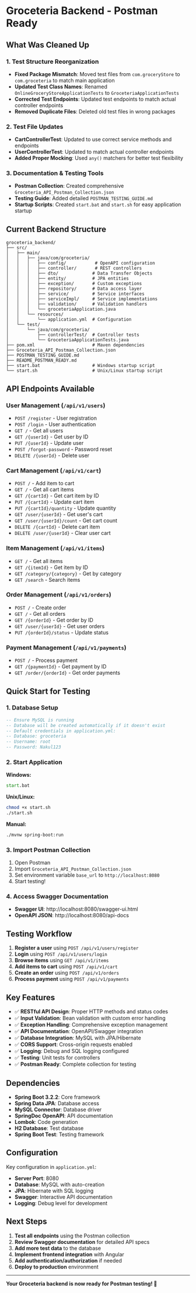 # Groceteria Backend - Postman Ready

## What Was Cleaned Up

### 1. Test Structure Reorganization
- **Fixed Package Mismatch**: Moved test files from `com.groceryStore` to `com.groceteria` to match main application
- **Updated Test Class Names**: Renamed `OnlineGroceryStoreApplicationTests` to `GroceteriaApplicationTests`
- **Corrected Test Endpoints**: Updated test endpoints to match actual controller endpoints
- **Removed Duplicate Files**: Deleted old test files in wrong packages

### 2. Test File Updates
- **CartControllerTest**: Updated to use correct service methods and endpoints
- **UserControllerTest**: Updated to match actual controller endpoints
- **Added Proper Mocking**: Used `any()` matchers for better test flexibility

### 3. Documentation & Testing Tools
- **Postman Collection**: Created comprehensive `Groceteria_API_Postman_Collection.json`
- **Testing Guide**: Added detailed `POSTMAN_TESTING_GUIDE.md`
- **Startup Scripts**: Created `start.bat` and `start.sh` for easy application startup

## Current Backend Structure

```
groceteria_backend/
├── src/
│   ├── main/
│   │   ├── java/com/groceteria/
│   │   │   ├── config/           # OpenAPI configuration
│   │   │   ├── controller/       # REST controllers
│   │   │   ├── dto/             # Data Transfer Objects
│   │   │   ├── entity/          # JPA entities
│   │   │   ├── exception/       # Custom exceptions
│   │   │   ├── repository/      # Data access layer
│   │   │   ├── service/         # Service interfaces
│   │   │   ├── serviceImpl/     # Service implementations
│   │   │   ├── validation/      # Validation handlers
│   │   │   └── groceteriaApplication.java
│   │   └── resources/
│   │       └── application.yml  # Configuration
│   └── test/
│       └── java/com/groceteria/
│           ├── controllerTest/  # Controller tests
│           └── GroceteriaApplicationTests.java
├── pom.xml                      # Maven dependencies
├── Groceteria_API_Postman_Collection.json
├── POSTMAN_TESTING_GUIDE.md
├── README_POSTMAN_READY.md
├── start.bat                    # Windows startup script
└── start.sh                     # Unix/Linux startup script
```

## API Endpoints Available

### User Management (`/api/v1/users`)
- `POST /register` - User registration
- `POST /login` - User authentication
- `GET /` - Get all users
- `GET /{userId}` - Get user by ID
- `PUT /{userId}` - Update user
- `POST /forgot-password` - Password reset
- `DELETE /{userId}` - Delete user

### Cart Management (`/api/v1/cart`)
- `POST /` - Add item to cart
- `GET /` - Get all cart items
- `GET /{cartId}` - Get cart item by ID
- `PUT /{cartId}` - Update cart item
- `PUT /{cartId}/quantity` - Update quantity
- `GET /user/{userId}` - Get user's cart
- `GET /user/{userId}/count` - Get cart count
- `DELETE /{cartId}` - Delete cart item
- `DELETE /user/{userId}` - Clear user cart

### Item Management (`/api/v1/items`)
- `GET /` - Get all items
- `GET /{itemId}` - Get item by ID
- `GET /category/{category}` - Get by category
- `GET /search` - Search items

### Order Management (`/api/v1/orders`)
- `POST /` - Create order
- `GET /` - Get all orders
- `GET /{orderId}` - Get order by ID
- `GET /user/{userId}` - Get user orders
- `PUT /{orderId}/status` - Update status

### Payment Management (`/api/v1/payments`)
- `POST /` - Process payment
- `GET /{paymentId}` - Get payment by ID
- `GET /order/{orderId}` - Get order payments

## Quick Start for Testing

### 1. Database Setup
```sql
-- Ensure MySQL is running
-- Database will be created automatically if it doesn't exist
-- Default credentials in application.yml:
-- Database: groceteria
-- Username: root
-- Password: Nakul123
```

### 2. Start Application
**Windows:**
```cmd
start.bat
```

**Unix/Linux:**
```bash
chmod +x start.sh
./start.sh
```

**Manual:**
```bash
./mvnw spring-boot:run
```

### 3. Import Postman Collection
1. Open Postman
2. Import `Groceteria_API_Postman_Collection.json`
3. Set environment variable `base_url` to `http://localhost:8080`
4. Start testing!

### 4. Access Swagger Documentation
- **Swagger UI**: http://localhost:8080/swagger-ui.html
- **OpenAPI JSON**: http://localhost:8080/api-docs

## Testing Workflow

1. **Register a user** using `POST /api/v1/users/register`
2. **Login** using `POST /api/v1/users/login`
3. **Browse items** using `GET /api/v1/items`
4. **Add items to cart** using `POST /api/v1/cart`
5. **Create an order** using `POST /api/v1/orders`
6. **Process payment** using `POST /api/v1/payments`

## Key Features

- ✅ **RESTful API Design**: Proper HTTP methods and status codes
- ✅ **Input Validation**: Bean validation with custom error handling
- ✅ **Exception Handling**: Comprehensive exception management
- ✅ **API Documentation**: OpenAPI/Swagger integration
- ✅ **Database Integration**: MySQL with JPA/Hibernate
- ✅ **CORS Support**: Cross-origin requests enabled
- ✅ **Logging**: Debug and SQL logging configured
- ✅ **Testing**: Unit tests for controllers
- ✅ **Postman Ready**: Complete collection for testing

## Dependencies

- **Spring Boot 3.2.2**: Core framework
- **Spring Data JPA**: Database access
- **MySQL Connector**: Database driver
- **SpringDoc OpenAPI**: API documentation
- **Lombok**: Code generation
- **H2 Database**: Test database
- **Spring Boot Test**: Testing framework

## Configuration

Key configuration in `application.yml`:
- **Server Port**: 8080
- **Database**: MySQL with auto-creation
- **JPA**: Hibernate with SQL logging
- **Swagger**: Interactive API documentation
- **Logging**: Debug level for development

## Next Steps

1. **Test all endpoints** using the Postman collection
2. **Review Swagger documentation** for detailed API specs
3. **Add more test data** to the database
4. **Implement frontend integration** with Angular
5. **Add authentication/authorization** if needed
6. **Deploy to production** environment

---

**Your Groceteria backend is now ready for Postman testing! 🚀** 
